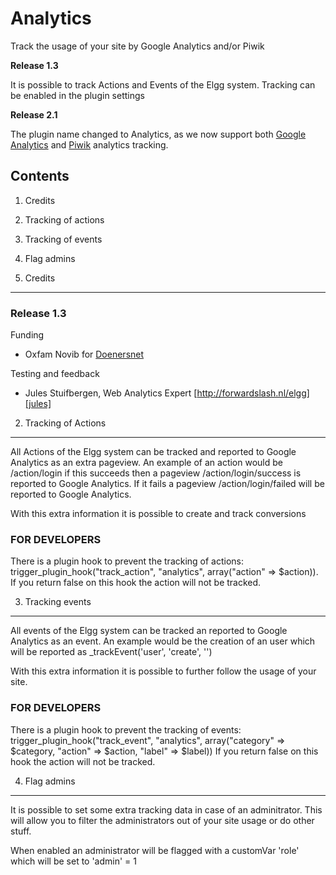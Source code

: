 Analytics
================
Track the usage of your site by Google Analytics and/or Piwik

**Release 1.3**

It is possible to track Actions and Events of the Elgg system.
Tracking can be enabled in the plugin settings

**Release 2.1**

The plugin name changed to Analytics, as we now support both [Google Analytics][google] and [Piwik][piwik] analytics tracking.

Contents
--------

1. Credits
2. Tracking of actions
3. Tracking of events
4. Flag admins


1. Credits
----------
### Release 1.3

Funding
- Oxfam Novib for [Doenersnet][doenersnet]

Testing and feedback
- Jules Stuifbergen, Web Analytics Expert [http://forwardslash.nl/elgg][jules]

2. Tracking of Actions
----------------------
All Actions of the Elgg system can be tracked and reported to Google Analytics as an extra pageview.
An example of an action would be /action/login if this succeeds then a pageview /action/login/success is reported to Google Analytics.
If it fails a pageview /action/login/failed will be reported to Google Analytics.

With this extra information it is possible to create and track conversions

### FOR DEVELOPERS
There is a plugin hook to prevent the tracking of actions: trigger_plugin_hook("track_action", "analytics", array("action" => $action)).
If you return false on this hook the action will not be tracked.

3. Tracking events
------------------
All events of the Elgg system can be tracked an reported to Google Analytics as an event.
An example would be the creation of an user which will be reported as _trackEvent('user', 'create', '<name>')

With this extra information it is possible to further follow the usage of your site.

### FOR DEVELOPERS
There is a plugin hook to prevent the tracking of events: trigger_plugin_hook("track_event", "analytics", array("category" => $category, "action" => $action, "label" => $label))
If you return false on this hook the action will not be tracked.

4. Flag admins
--------------
It is possible to set some extra tracking data in case of an adminitrator. This will allow you to filter the administrators out of your site usage or do other stuff.

When enabled an administrator will be flagged with a customVar 'role' which will be set to 'admin' = 1

[google]: http://www.google.com/analytics/
[piwik]: http://piwik.org/
[doenersnet]: http://www.doenersnet.nl/
[jules]: http://forwardslash.nl/elgg
